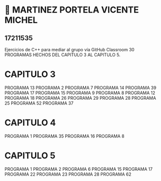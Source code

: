 # :wave: MARTINEZ PORTELA VICENTE MICHEL

## 17211535

Ejercicios de C++ para mediar al grupo vía GitHub Classroom
30 PROGRAMAS HECHOS DEL CAPITULO 3 AL CAPITULO 5.
# CAPITULO 3
PROGRAMA 13
PROGRAMA 2
PROGRAMA 7
PROGRAMA 14
PROGRAMA 39
PROGRAMA 17
PROGRAMA 15
PROGRAMA 9
PROGRAMA 8
PROGRAMA 12
PROGRAMA 18
PROGRAMA 26
PROGRAMA 29
PROGRAMA 28
PROGRAMA 25
PROGRAMA 52
PROGRAMA 37

# CAPITULO 4
PROGRAMA 1
PROGRAMA 35
PROGRAMA 16
PROGRAMA 8

# CAPITULO 5
PROGRAMA 1
PROGRAMA 2
PROGRAMA 6
PROGRAMA 15
PROGRAMA 17
PROGRAMA 22
PROGRAMA 23
PROGRAMA 28
PROGRAMA 62
